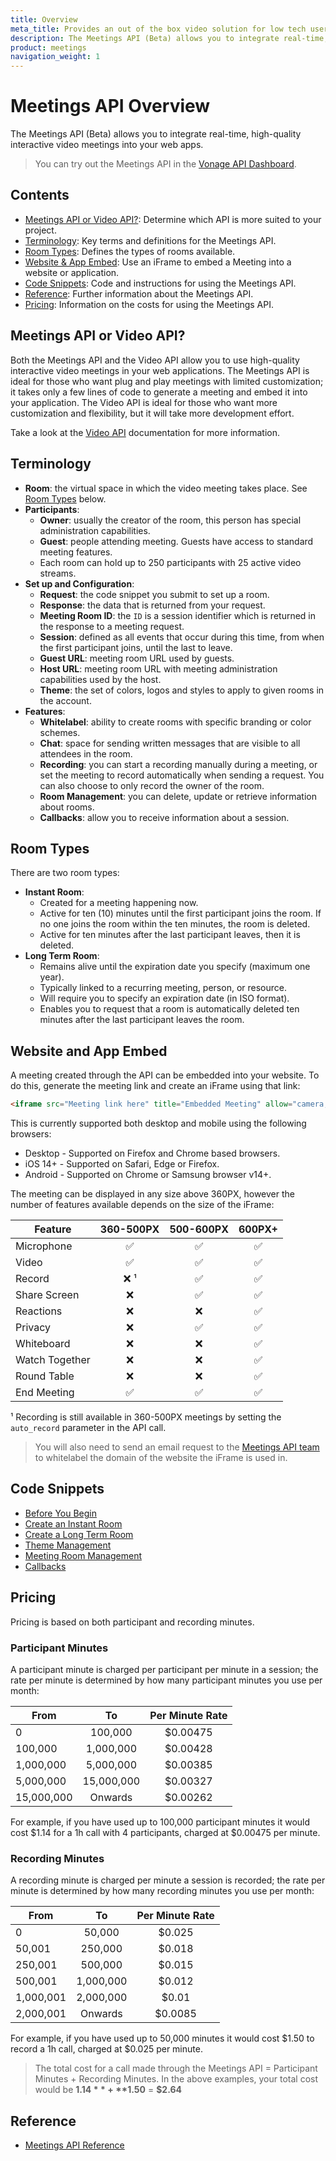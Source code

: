 ```yaml
---
title: Overview
meta_title: Provides an out of the box video solution for low tech users
description: The Meetings API (Beta) allows you to integrate real-time, high-quality interactive video meetings into your web apps
product: meetings
navigation_weight: 1
---
```


# Meetings API Overview

The Meetings API (Beta) allows you to integrate real-time, high-quality interactive video meetings into your web apps.

> You can try out the Meetings API in the [Vonage API Dashboard](https://dashboard.nexmo.com).

## Contents

* [Meetings API or Video API?](#meetings-api-or-video-api): Determine which API is more suited to your project.
* [Terminology](#terminology): Key terms and definitions for the Meetings API.
* [Room Types](#room-types): Defines the types of rooms available.
* [Website & App Embed](#website-and-app-embed): Use an iFrame to embed a Meeting into a website or application.
* [Code Snippets](#code-snippets): Code and instructions for using the Meetings API.
* [Reference](#reference): Further information about the Meetings API.
* [Pricing](#pricing): Information on the costs for using the Meetings API.

## Meetings API or Video API?

Both the Meetings API and the Video API allow you to use high-quality interactive video meetings in your web applications. The Meetings API is ideal for those who want plug and play meetings with limited customization; it takes only a few lines of code to generate a meeting and embed it into your application. The Video API is ideal for those who want more customization and flexibility, but it will take more development effort.

Take a look at the [Video API](https://tokbox.com/developer/) documentation for more information.

## Terminology

* **Room**: the virtual space in which the video meeting takes place. See [Room Types](#room-types) below.
* **Participants**:
  * **Owner**: usually the creator of the room, this person has special administration capabilities.
  * **Guest**: people attending meeting. Guests have access to standard meeting features.
  * Each room can hold up to 250 participants with 25 active video streams.
* **Set up and Configuration**:
  * **Request**: the code snippet you submit to set up a room.
  * **Response**: the data that is returned from your request.
  * **Meeting Room ID**: the ``ID`` is a session identifier which is returned in the response to a meeting request.
  * **Session**: defined as all events that occur during this time, from when the first participant joins, until the last to leave.
  * **Guest URL**: meeting room URL used by guests.
  * **Host URL**: meeting room URL with meeting administration capabilities used by the host.
  * **Theme**: the set of colors, logos and styles to apply to given rooms in the account.
* **Features**:
  * **Whitelabel**: ability to create rooms with specific branding or color schemes.
  * **Chat**: space for sending written messages that are visible to all attendees in the room.
  * **Recording**: you can start a recording manually during a meeting, or set the meeting to record automatically when sending a request. You can also choose to only record the owner of the room.
  * **Room Management**: you can delete, update or retrieve information about rooms.
  * **Callbacks**: allow you to receive information about a session.

## Room Types

There are two room types:

* **Instant Room**:
  * Created for a meeting happening now.
  * Active for ten (10) minutes until the first participant joins the room.
      If no one joins the room within the ten minutes, the room is deleted.
  * Active for ten minutes after the last participant leaves, then it is deleted.
* **Long Term Room**:
  * Remains alive until the expiration date you specify (maximum one year).
  * Typically linked to a recurring meeting, person, or resource.
  * Will require you to specify an expiration date (in ISO format).
  * Enables you to request that a room is automatically deleted ten minutes after the last participant leaves the room.

## Website and App Embed

A meeting created through the API can be embedded into your website. To do this, generate the meeting link and create an iFrame using that link:

``` HTML
<iframe src="Meeting link here" title="Embedded Meeting" allow="camera;microphone"></iframe>
```

This is currently supported both desktop and mobile using the following browsers:

* Desktop - Supported on Firefox and Chrome based browsers.
* iOS 14+ - Supported on Safari, Edge or Firefox.
* Android - Supported on Chrome or Samsung browser v14+.

The meeting can be displayed in any size above 360PX, however the number of features available depends on the size of the iFrame:

Feature | 360-500PX | 500-600PX | 600PX+
-- | :--: | :--: | :--:
Microphone | ✅ | ✅ | ✅
Video | ✅ | ✅ | ✅
Record | ❌ ¹ | ✅ | ✅
Share Screen | ❌ | ✅ | ✅
Reactions | ❌ | ❌ | ✅
Privacy | ❌ | ✅ | ✅
Whiteboard | ❌ | ❌ | ✅
Watch Together | ❌ | ❌ | ✅
Round Table | ❌ | ❌ | ✅
End Meeting | ✅ | ✅ | ✅

¹ Recording is still available in 360-500PX meetings by setting the ``auto_record`` parameter in the API call.

> You will also need to send an email request to the [Meetings API team](mailto:meetings-api@vonage.com) to whitelabel the domain of the website the iFrame is used in.

## Code Snippets

* [Before You Begin](code-snippets/before-you-begin)
* [Create an Instant Room](code-snippets/create-instant-room)
* [Create a Long Term Room](code-snippets/create-long-term-room)
* [Theme Management](code-snippets/theme-management)
* [Meeting Room Management](code-snippets/room-management)
* [Callbacks](code-snippets/callbacks)

## Pricing

Pricing is based on both participant and recording minutes.

### Participant Minutes

A participant minute is charged per participant per minute in a session; the rate per minute is determined by how many participant minutes you use per month:

From | To | Per Minute Rate
-- | :--: | :--:
0 | 100,000 | $0.00475
100,000 | 1,000,000 | $0.00428
1,000,000 | 5,000,000 | $0.00385
5,000,000 | 15,000,000 | $0.00327
15,000,000 | Onwards | $0.00262

For example, if you have used up to 100,000 participant minutes it would cost $1.14 for a 1h call with 4 participants, charged at $0.00475 per minute.

### Recording Minutes

A recording minute is charged per minute a session is recorded; the rate per minute is determined by how many recording minutes you use per month:

From | To | Per Minute Rate
-- | :--: | :--:
0 | 50,000 | $0.025
50,001 | 250,000 | $0.018
250,001 | 500,000 | $0.015
500,001 | 1,000,000 | $0.012
1,000,001 | 2,000,000 | $0.01
2,000,001 | Onwards | $0.0085

For example, if you have used up to 50,000 minutes it would cost $1.50 to record a 1h call, charged at $0.025 per minute.

> The total cost for a call made through the Meetings API = Participant Minutes + Recording Minutes. In the above examples, your total cost would be **$1.14** + **$1.50** = **$2.64**

## Reference

* [Meetings API Reference](/api/meetings)
